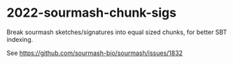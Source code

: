 # 2022-sourmash-chunk-sigs

Break sourmash sketches/signatures into equal sized chunks, for better
SBT indexing.

See https://github.com/sourmash-bio/sourmash/issues/1832
